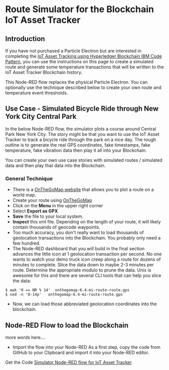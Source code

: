 # Route Simulator for the Blockchain IoT Asset Tracker

## Introduction

If you have not purchased a Particle Electron but are interested in completing
the [IoT Asset Tracking using Hyperledger Blockchain IBM Code Pattern](https://developer.ibm.com/code/patterns/develop-an-iot-asset-tracking-app-using-blockchain/), you can
use the instructions on this page to create a simulated route and generate
some temperature transactions that will be written to the
IoT Asset Tracker Blockchain history.

This Node-RED flow replaces the physical Particle Electron.  You can
optionally use the technique described below to create your own route and
temperature event thresholds.

## Use Case - Simulated Bicycle Ride through New York City Central Park
In the below Node-RED flow, the simulator plots a course around Central Park
New York City.  The story might be that you want to use the IoT Asset Tracker
to track a bicycle ride through the park on a nice day. The rough outline is to generate the real GPS coordinates, fake timestamps, fake temperature, fake vibration data then play it all into your Blockchain.

You can create your own use case stories with simulated routes / simulated data and then play that data into the Blockchain.

### General Technique
- There is a [OnTheGoMap website](https://onthegomap.com/#/create) that allows you to plot a route on a world map.
- Create your route using [OnTheGoMap](https://onthegomap.com/#/create)
- Click on the **Menu** in the upper right corner
- Select **Export as GPX**
- **Save** the file to your local system.
- **Inspect** this xml file.  Depending on the length of your route, it will likely contain thousands of geocode waypoints.
- Too much accuracy, you don't really want to load thousands of geolocation transactions into the Blockchain.  You probably only need a few hundred.
- The Node-RED dashboard that you will build in the final section advances the little icon at 1 geolocation transaction per second.  No one wants to watch your demo truck icon creep along a route for dozens of minutes to complete. Slice the data down to maybe 2-3 minutes per route.  Determine the appropriate modulo to prune the data.  Unix is awesome for this and there are several CLI  tools that can help you slice the data:
```
$ awk '0 == NR % 14'  onthegomap-6.4-mi-route-route.gps
$ sed -n '0-14p'   onthegomap-6.4-mi-route-route.gps
```
- Now, we can load those abbreviated geolocation coordinates into the blockchain.

## Node-RED Flow to load the Blockchain

more words here....
- Import the flow into your Node-RED
As a first step, copy the code from GitHub to your Clipboard and import it into your Node-RED editor.

Get the Code [Simulator Node-RED flow for IoT Asset Tracker](flows/IoTAssetTracker-SimulatedRoute.json)
